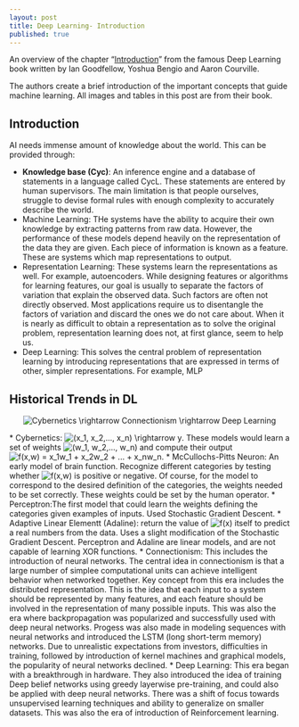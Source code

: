 ```yaml
---
layout: post
title: Deep Learning- Introduction
published: true
---
```


An overview of the chapter “[Introduction](https://www.deeplearningbook.org/contents/intro.html)” from the famous Deep Learning book written by Ian Goodfellow, Yoshua Bengio and Aaron Courville.
<!--break-->
The authors create a brief introduction of the important concepts that guide machine learning. All images and tables in this post are from their book.

## Introduction

AI needs immense amount of knowledge about the world. This can be provided through:
* <b>Knowledge base (Cyc)</b>: An inference engine and a database of statements in a language called CycL. These statements are entered by human supervisors. The main limitation is that people ourselves, struggle to devise formal rules with enough complexity to accurately describe the world.
* Machine Learning: THe systems have the ability to acquire their own knowledge by extracting patterns from raw data. However, the performance of these models depend heavily on the representation of the data they are given. Each piece of information is known as a feature. These are systems which map representations to output.
* Representation Learning: These systems learn the representations as well. For example, autoencoders. While designing features or algorithms for learning features, our goal is usually to separate the factors of variation that explain the observed data. Such factors are often not directly observed. Most applications require us to disentangle the factors of variation and discard the ones we do not care about. When it is nearly as difficult to obtain a representation as to solve the original problem, representation learning does not, at first glance, seem to help us.
* Deep Learning: This solves the central problem of representation learning by introducing representations that are expressed in terms of other, simpler representations. For example, MLP

## Historical Trends in DL

<p align="center">
<img src="https://latex.codecogs.com/svg.latex?Cybernetics&space;\rightarrow&space;Connectionism&space;\rightarrow&space;Deep&space;Learning" title="Cybernetics \rightarrow Connectionism \rightarrow Deep Learning" />
</p>
* Cybernetics: <img src="https://latex.codecogs.com/svg.latex?(x_1,&space;x_2,...,&space;x_n)&space;\rightarrow&space;y" title="(x_1, x_2,..., x_n) \rightarrow y" />. These models would learn a set of weights <img src="https://latex.codecogs.com/svg.latex?(w_1,&space;w_2,...,&space;w_n)" title="(w_1, w_2,..., w_n)" /> and compute their output <img src="https://latex.codecogs.com/svg.latex?f(x,w)&space;=&space;x_1w_1&space;&plus;&space;x_2w_2&space;&plus;&space;...&space;&plus;&space;x_nw_n" title="f(x,w) = x_1w_1 + x_2w_2 + ... + x_nw_n" />.
  * McCullochs-Pitts Neuron: An early model of brain function. Recognize different categories by testing whether <img src="https://latex.codecogs.com/svg.latex?f(x,w)" title="f(x,w)" /> is positive or negative. Of course, for the model to correspond to the desired definition of the categories, the weights needed to be set correctly. These weights could be set by the human operator.
  * Perceptron:The first model that could learn the weights defining the categories given examples of inputs. Used Stochastic Gradient Descent.
  * Adaptive Linear Elementt (Adaline): return the value of <img src="https://latex.codecogs.com/svg.latex?f(x)" title="f(x)" /> itself to predict a real numbers from the data. Uses a slight modification of the Stochastic Gradient Descent.
Perceptron and Adaline are  linear models, and are not capable of learning XOR functions.
* Connectionism: This includes the introduction of neural networks. The central idea in connectionism is that a large number of simplee computational units can achieve intelligent behavior when networked together. Key concept from this era includes the distributed representation. This is the idea that each input to a system should be represented by many features, and each feature should be involved in the representation of many possible inputs. This was also the era where backpropagation was popularized and successfully used with deep neural networks. Progess was also made in modeling sequences with neural networks and introduced the LSTM (long short-term memory) networks. Due to unrealistic expectations from investors, difficulties in training, followed by introduction of kernel machines and graphical models, the popularity of neural networks declined.
* Deep Learning: This era began with a breakthrough in hardware. They also introduced the idea of training Deep belief networks using greedy layerwise pre-training, and could also be applied with deep neural networks. There was a shift of focus towards unsupervised learning techniques and ability to generalize on smaller datasets. This was also the era of introduction of Reinforcement learning.
